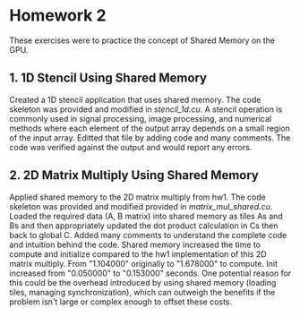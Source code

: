 # Homework 2

These exercises were to practice the concept of Shared Memory on the GPU.

## **1. 1D Stencil Using Shared Memory**

Created a 1D stencil application that uses shared memory. The code skeleton was provided and modified in *stencil_1d.cu*. A stencil operation is commonly used in signal processing, image processing, and numerical methods where each element of the output array depends on a small region of the input array. Editted that file by adding code and many comments. The code was verified against the output and would report any errors.

## **2. 2D Matrix Multiply Using Shared Memory**

Applied shared memory to the 2D matrix multiply from hw1. The code skeleton was provided and modified provided in *matrix_mul_shared.cu*. Loaded the required data (A, B matrix) into shared memory as tiles As and Bs and then appropriately updated the dot product calculation in Cs then back to global C. Added many comments to understand the complete code and intuition behind the code. Shared memory increased the time to compute and initialize compared to the hw1 implementation of this 2D matrix multiply. From "1.104000" originally to "1.678000" to compute. Init increased from "0.050000" to "0.153000" seconds. One potential reason for this could be the overhead introduced by using shared memory (loading tiles, managing synchronization), which can outweigh the benefits if the problem isn't large or complex enough to offset these costs.

